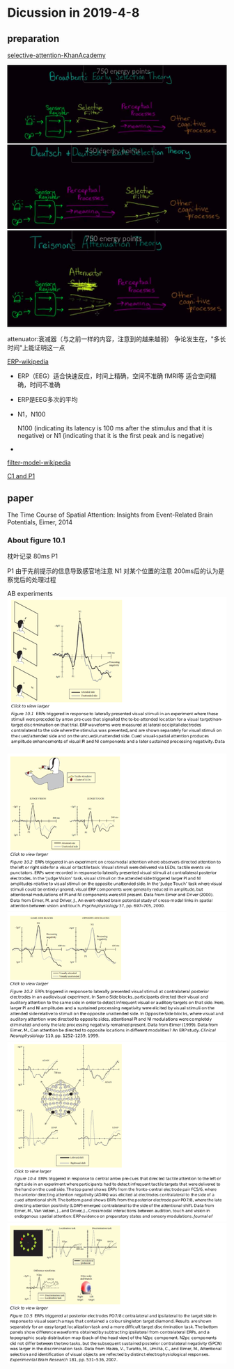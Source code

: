 
# Dicussion in 2019-4-8

## preparation

[selective-attention-KhanAcademy](https://www.khanacademy.org/science/health-and-medicine/executive-systems-of-the-brain/attention-language-lesson/v/selective-attention)

<img src="b1.png"/>

<img src="b2.png"/>

<img src="b3.png"/>

attenuator:衰减器（与之前一样的内容，注意到的越来越弱）
争论发生在，"多长时间"上能证明这一点

[ERP-wikipedia](https://en.wikipedia.org/wiki/Event-related_potential)

* ERP（EEG）适合快速反应，时间上精确，空间不准确
fMRI等 适合空间精确，时间不准确

* ERP是EEG多次的平均

* N1，N100
	
	N100 (indicating its latency is 100 ms after the stimulus and that it is negative) or N1 (indicating that it is the first peak and is negative)

* 

[filter-model-wikipedia](https://en.wikipedia.org/wiki/Broadbent%27s_filter_model_of_attention#Late_selection_models_of_attention)


[C1 and P1](https://en.wikipedia.org/wiki/C1_and_P1_(neuroscience))

## paper
The Time Course of Spatial Attention: Insights from Event-Related Brain
Potentials, Eimer, 2014

### About figure 10.1

枕叶记录
80ms P1

P1 由于先前提示的信息导致感官地注意
N1 对某个位置的注意
200ms后的认为是察觉后的处理过程


AB experiments
<img src="p1.png" />

<img src="p2.png" />

<img src="p3.png" />

<img src="p4.png" />

<img src="p5.png" />

